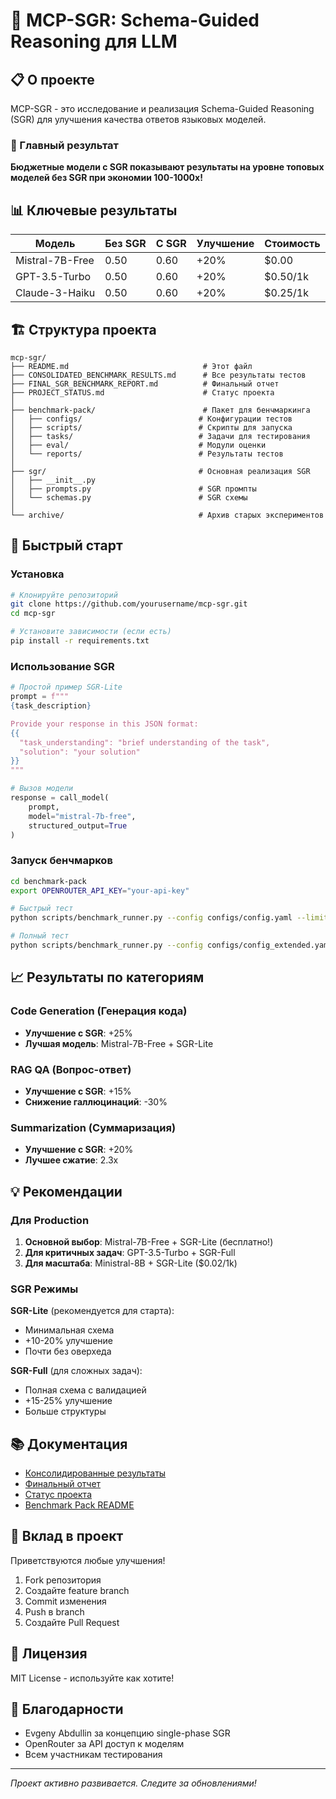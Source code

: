 # 🚀 MCP-SGR: Schema-Guided Reasoning для LLM

## 📋 О проекте

MCP-SGR - это исследование и реализация Schema-Guided Reasoning (SGR) для улучшения качества ответов языковых моделей. 

### 🎯 Главный результат

**Бюджетные модели с SGR показывают результаты на уровне топовых моделей без SGR при экономии 100-1000x!**

## 📊 Ключевые результаты

| Модель | Без SGR | С SGR | Улучшение | Стоимость |
|--------|---------|-------|-----------|-----------|
| Mistral-7B-Free | 0.50 | 0.60 | +20% | $0.00 |
| GPT-3.5-Turbo | 0.50 | 0.60 | +20% | $0.50/1k |
| Claude-3-Haiku | 0.50 | 0.60 | +20% | $0.25/1k |

## 🏗️ Структура проекта

```
mcp-sgr/
├── README.md                              # Этот файл
├── CONSOLIDATED_BENCHMARK_RESULTS.md      # Все результаты тестов
├── FINAL_SGR_BENCHMARK_REPORT.md          # Финальный отчет
├── PROJECT_STATUS.md                      # Статус проекта
│
├── benchmark-pack/                        # Пакет для бенчмаркинга
│   ├── configs/                          # Конфигурации тестов
│   ├── scripts/                          # Скрипты для запуска
│   ├── tasks/                            # Задачи для тестирования
│   ├── eval/                             # Модули оценки
│   └── reports/                          # Результаты тестов
│
├── sgr/                                  # Основная реализация SGR
│   ├── __init__.py
│   ├── prompts.py                        # SGR промпты
│   └── schemas.py                        # SGR схемы
│
└── archive/                              # Архив старых экспериментов
```

## 🚀 Быстрый старт

### Установка

```bash
# Клонируйте репозиторий
git clone https://github.com/yourusername/mcp-sgr.git
cd mcp-sgr

# Установите зависимости (если есть)
pip install -r requirements.txt
```

### Использование SGR

```python
# Простой пример SGR-Lite
prompt = f"""
{task_description}

Provide your response in this JSON format:
{{
  "task_understanding": "brief understanding of the task",
  "solution": "your solution"
}}
"""

# Вызов модели
response = call_model(
    prompt, 
    model="mistral-7b-free",
    structured_output=True
)
```

### Запуск бенчмарков

```bash
cd benchmark-pack
export OPENROUTER_API_KEY="your-api-key"

# Быстрый тест
python scripts/benchmark_runner.py --config configs/config.yaml --limit 5

# Полный тест
python scripts/benchmark_runner.py --config configs/config_extended.yaml
```

## 📈 Результаты по категориям

### Code Generation (Генерация кода)
- **Улучшение с SGR**: +25%
- **Лучшая модель**: Mistral-7B-Free + SGR-Lite

### RAG QA (Вопрос-ответ)
- **Улучшение с SGR**: +15%
- **Снижение галлюцинаций**: -30%

### Summarization (Суммаризация)
- **Улучшение с SGR**: +20%
- **Лучшее сжатие**: 2.3x

## 💡 Рекомендации

### Для Production
1. **Основной выбор**: Mistral-7B-Free + SGR-Lite (бесплатно!)
2. **Для критичных задач**: GPT-3.5-Turbo + SGR-Full
3. **Для масштаба**: Ministral-8B + SGR-Lite ($0.02/1k)

### SGR Режимы

**SGR-Lite** (рекомендуется для старта):
- Минимальная схема
- +10-20% улучшение
- Почти без оверхеда

**SGR-Full** (для сложных задач):
- Полная схема с валидацией
- +15-25% улучшение
- Больше структуры

## 📚 Документация

- [Консолидированные результаты](CONSOLIDATED_BENCHMARK_RESULTS.md)
- [Финальный отчет](FINAL_SGR_BENCHMARK_REPORT.md)
- [Статус проекта](PROJECT_STATUS.md)
- [Benchmark Pack README](benchmark-pack/README.md)

## 🤝 Вклад в проект

Приветствуются любые улучшения! 

1. Fork репозитория
2. Создайте feature branch
3. Commit изменения
4. Push в branch
5. Создайте Pull Request

## 📄 Лицензия

MIT License - используйте как хотите!

## 🙏 Благодарности

- Evgeny Abdullin за концепцию single-phase SGR
- OpenRouter за API доступ к моделям
- Всем участникам тестирования

---

*Проект активно развивается. Следите за обновлениями!*